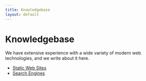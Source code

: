 ```yaml
---
title: Knowledgebase
layout: default
---
```


# Knowledgebase
We have extensive experience with a wide variety of modern web technologies, and we write about it here.

* <a href="{{ page.base_url }}{% link knowledgebase/static-web-sites.md %}">Static Web Sites</a>
* <a href="{{ page.base_url }}{% link knowledgebase/search-engines.md %}">Search Engines</a>
